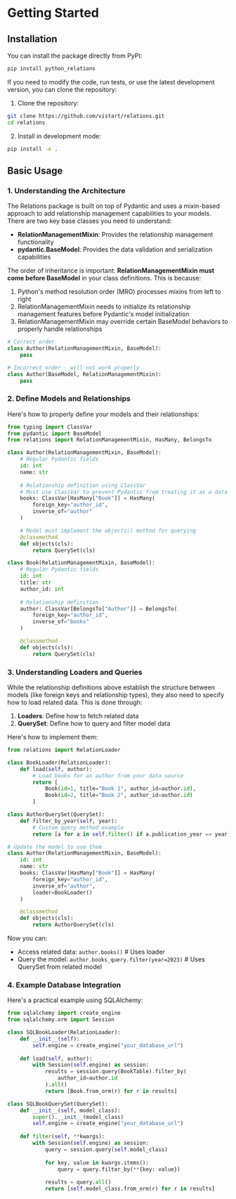 # Getting Started

## Installation

You can install the package directly from PyPI:

```bash
pip install python_relations
```

If you need to modify the code, run tests, or use the latest development version, you can clone the repository:

1. Clone the repository:
```bash
git clone https://github.com/vistart/relations.git
cd relations
```

2. Install in development mode:
```bash
pip install -e .
```

## Basic Usage

### 1. Understanding the Architecture

The Relations package is built on top of Pydantic and uses a mixin-based approach to add relationship management capabilities to your models. There are two key base classes you need to understand:

- **RelationManagementMixin**: Provides the relationship management functionality
- **pydantic.BaseModel**: Provides the data validation and serialization capabilities

The order of inheritance is important: **RelationManagementMixin must come before BaseModel** in your class definitions. This is because:

1. Python's method resolution order (MRO) processes mixins from left to right
2. RelationManagementMixin needs to initialize its relationship management features before Pydantic's model initialization
3. RelationManagementMixin may override certain BaseModel behaviors to properly handle relationships

```python
# Correct order
class Author(RelationManagementMixin, BaseModel):
    pass

# Incorrect order - will not work properly
class Author(BaseModel, RelationManagementMixin):
    pass
```

### 2. Define Models and Relationships

Here's how to properly define your models and their relationships:

```python
from typing import ClassVar
from pydantic import BaseModel
from relations import RelationManagementMixin, HasMany, BelongsTo

class Author(RelationManagementMixin, BaseModel):
    # Regular Pydantic fields
    id: int
    name: str
    
    # Relationship definition using ClassVar
    # Must use ClassVar to prevent Pydantic from treating it as a data field
    books: ClassVar[HasMany["Book"]] = HasMany(
        foreign_key="author_id",
        inverse_of="author"
    )

    # Model must implement the objects() method for querying
    @classmethod
    def objects(cls):
        return QuerySet(cls)

class Book(RelationManagementMixin, BaseModel):
    # Regular Pydantic fields
    id: int
    title: str
    author_id: int
    
    # Relationship definition
    author: ClassVar[BelongsTo["Author"]] = BelongsTo(
        foreign_key="author_id",
        inverse_of="books"
    )

    @classmethod
    def objects(cls):
        return QuerySet(cls)
```

### 3. Understanding Loaders and Queries

While the relationship definitions above establish the structure between models (like foreign keys and relationship types), they also need to specify how to load related data. This is done through:

1. **Loaders**: Define how to fetch related data
2. **QuerySet**: Define how to query and filter model data

Here's how to implement them:

```python
from relations import RelationLoader

class BookLoader(RelationLoader):
    def load(self, author):
        # Load books for an author from your data source
        return [
            Book(id=1, title="Book 1", author_id=author.id),
            Book(id=2, title="Book 2", author_id=author.id)
        ]

class AuthorQuerySet(QuerySet):
    def filter_by_year(self, year):
        # Custom query method example
        return [a for a in self.filter() if a.publication_year == year]

# Update the model to use them
class Author(RelationManagementMixin, BaseModel):
    id: int
    name: str
    books: ClassVar[HasMany["Book"]] = HasMany(
        foreign_key="author_id",
        inverse_of="author",
        loader=BookLoader()
    )

    @classmethod
    def objects(cls):
        return AuthorQuerySet(cls)
```

Now you can:
- Access related data: `author.books()`  # Uses loader
- Query the model: `author.books_query.filter(year=2023)`  # Uses QuerySet from related model

### 4. Example Database Integration

Here's a practical example using SQLAlchemy:

```python
from sqlalchemy import create_engine
from sqlalchemy.orm import Session

class SQLBookLoader(RelationLoader):
    def __init__(self):
        self.engine = create_engine("your_database_url")
    
    def load(self, author):
        with Session(self.engine) as session:
            results = session.query(BookTable).filter_by(
                author_id=author.id
            ).all()
            return [Book.from_orm(r) for r in results]

class SQLBookQuerySet(QuerySet):
    def __init__(self, model_class):
        super().__init__(model_class)
        self.engine = create_engine("your_database_url")
    
    def filter(self, **kwargs):
        with Session(self.engine) as session:
            query = session.query(self.model_class)
            
            for key, value in kwargs.items():
                query = query.filter_by(**{key: value})
                
            results = query.all()
            return [self.model_class.from_orm(r) for r in results]
```